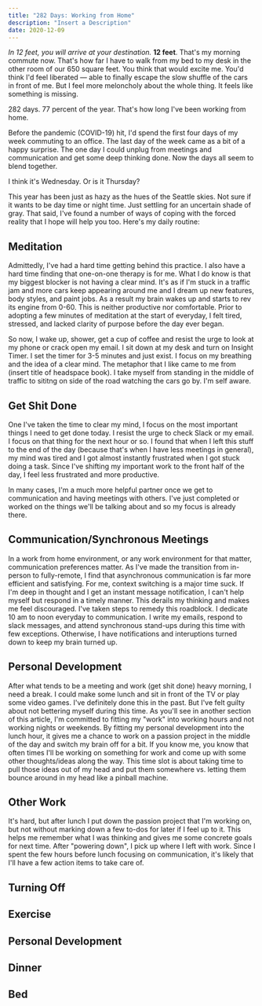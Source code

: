 ```yaml
---
title: "282 Days: Working from Home"
description: "Insert a Description"
date: 2020-12-09
---
```


*In 12 feet, you will arrive at your destination.* **12 feet**. That's my morning commute now. That's how far I have to walk from my bed
to my desk in the other room of our 650 square feet. You think that would excite me. You'd think I'd feel liberated — able to finally escape
the slow shuffle of the cars in front of me. But I feel more meloncholy about the whole thing. It feels like something is missing.

282 days. 77 percent of the year. That's how long I've been working from home. 

Before the pandemic (COVID-19) hit, I'd spend the first four days of my week commuting to an office. The last day of the week came as a bit of
a happy surprise. The one day I could unplug from meetings and communication and get some deep thinking done. Now the days all seem to blend together.

I think it's Wednesday. Or is it Thursday?

This year has been just as hazy as the hues of the Seattle skies. Not sure if it wants to be day time or night time. Just settling for an uncertain shade of gray.
That said, I've found a number of ways of coping with the forced reality that I hope will help you too. Here's my daily routine:

## Meditation

Admittedly, I've had a hard time getting behind this practice. I also have a hard time finding that one-on-one therapy is for me. What I do know is that my
biggest blocker is not having a clear mind. It's as if I'm stuck in a traffic jam and more cars keep appearing around me and I dream up new features, body styles, and paint jobs. As a result my brain wakes up and starts to rev its engine from 0-60. This is neither productive nor comfortable. Prior to adopting a few minutes of meditation at the start of everyday, I felt tired, stressed, and lacked clarity of purpose before the day ever began. 

So now, I wake up, shower, get a cup of coffee and resist the urge to look at my phone or crack open my email. I sit down at my desk and turn on Insight Timer. I set the timer for 3-5 minutes and just exist. I focus on my breathing and the idea of a clear mind. The metaphor that I like came to me from (insert title of headspace book). I take myself from standing in the middle of traffic to sititng on side of the road watching the cars go by. I'm self aware.

## Get Shit Done

One I've taken the time to clear my mind, I focus on the most important things I need to get done today. I resist the urge to check Slack or my email. I focus on that thing for the next hour or so. I found that when I left this stuff to the end of the day (because that's when I have less meetings in general), my mind was tired and I got almost instantly frustrated when I got stuck doing a task. Since I've shifting my important work to the front half of the day, I feel less frustrated and more productive.

In many cases, I'm a much more helpful partner once we get to communication and having meetings with others. I've just completed or worked on the things we'll be talking about and so my focus is already there.

## Communication/Synchronous Meetings

In a work from home environment, or any work environment for that matter, communication preferences matter. As I've made the transition from in-person to fully-remote, I find that asynchronous communication is far more efficient and satisfying. For me, context switching is a major time suck. If I'm deep in thought and I get an instant message notification, I can't help myself but respond in a timely manner. This derails my thinking and makes me feel discouraged. I've taken steps to remedy this roadblock. I dedicate 10 am to noon everyday to communication. I write my emails, respond to slack messages, and attend synchronous stand-ups during this time with few exceptions. Otherwise, I have notifications and interuptions turned down to keep my brain turned up.

## Personal Development

After what tends to be a meeting and work (get shit done) heavy morning, I need a break. I could make some lunch and sit in front of the TV or play some video games. I've definitely done this in the past. But I've felt guilty about not bettering myself during this time. As you'll see in another section of this article, I'm committed to fitting my "work" into working hours and not working nights or weekends. By fitting my personal development into the lunch hour, it gives me a chance to work on a passion project in the middle of the day and switch my brain off for a bit. If you know me, you know that often times I'll be working on something for work and come up with some other thoughts/ideas along the way. This time slot is about taking time to pull those ideas out of my head and put them somewhere vs. letting them bounce around in my head like a pinball machine.

## Other Work

It's hard, but after lunch I put down the passion project that I'm working on, but not without marking down a few to-dos for later if I feel up to it. This helps me remember what I was thinking and gives me some concrete goals for next time. After "powering down", I pick up where I left with work. Since I spent the few hours before lunch focusing on communication, it's likely that I'll have a few action items to take care of.

## Turning Off

## Exercise

## Personal Development

## Dinner

## Bed


